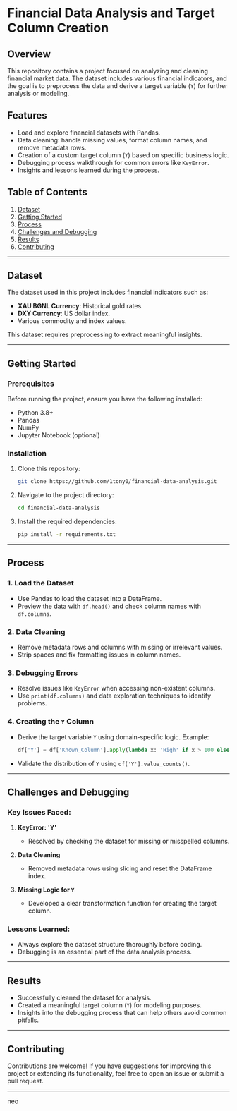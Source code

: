  # Financial Data Analysis and Target Column Creation  

## Overview 
This repository contains a project focused on analyzing and cleaning financial market data. The dataset includes various financial indicators, and the goal is to preprocess the data and derive a target variable (`Y`) for further analysis or modeling.

## Features
- Load and explore financial datasets with Pandas.
- Data cleaning: handle missing values, format column names, and remove metadata rows.
- Creation of a custom target column (`Y`) based on specific business logic.
- Debugging process walkthrough for common errors like `KeyError`.
- Insights and lessons learned during the process.
 
## Table of Contents 
1. [Dataset](#dataset)
2. [Getting Started](#getting-started)
3. [Process](#process)
4. [Challenges and Debugging](#challenges-and-debugging)
5. [Results](#results)
6. [Contributing](#contributing)
 
  
---

## Dataset 
The dataset used in this project includes financial indicators such as:
- **XAU BGNL Currency**: Historical gold rates.
- **DXY Currency**: US dollar index.
- Various commodity and index values.

This dataset requires preprocessing to extract meaningful insights.

---

## Getting Started

### Prerequisites
Before running the project, ensure you have the following installed:
- Python 3.8+
- Pandas
- NumPy
- Jupyter Notebook (optional)

### Installation
1. Clone this repository:
   ```bash
   git clone https://github.com/1tony0/financial-data-analysis.git
   ```
2. Navigate to the project directory:
   ```bash
   cd financial-data-analysis
   ```
3. Install the required dependencies:
   ```bash
   pip install -r requirements.txt
   ```

---

## Process
### 1. Load the Dataset
- Use Pandas to load the dataset into a DataFrame.
- Preview the data with `df.head()` and check column names with `df.columns`.

### 2. Data Cleaning
- Remove metadata rows and columns with missing or irrelevant values.
- Strip spaces and fix formatting issues in column names.

### 3. Debugging Errors
- Resolve issues like `KeyError` when accessing non-existent columns.
- Use `print(df.columns)` and data exploration techniques to identify problems.

### 4. Creating the `Y` Column
- Derive the target variable `Y` using domain-specific logic.
  Example:
  ```python
  df['Y'] = df['Known_Column'].apply(lambda x: 'High' if x > 100 else 'Low')
  ```
- Validate the distribution of `Y` using `df['Y'].value_counts()`.

---

## Challenges and Debugging
### Key Issues Faced:
1. **KeyError: 'Y'**  
   - Resolved by checking the dataset for missing or misspelled columns.

2. **Data Cleaning**  
   - Removed metadata rows using slicing and reset the DataFrame index.

3. **Missing Logic for `Y`**  
   - Developed a clear transformation function for creating the target column.

### Lessons Learned:
- Always explore the dataset structure thoroughly before coding.
- Debugging is an essential part of the data analysis process.

---

## Results
- Successfully cleaned the dataset for analysis.
- Created a meaningful target column (`Y`) for modeling purposes.
- Insights into the debugging process that can help others avoid common pitfalls.

---

## Contributing
Contributions are welcome! If you have suggestions for improving this project or extending its functionality, feel free to open an issue or submit a pull request.

---

neo

